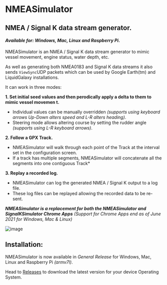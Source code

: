 # NMEASimulator

## NMEA / Signal K data stream generator.

#### _Available for: Windows, Mac, Linux and Raspberry Pi_.

NMEASimulator is an NMEA / Signal K data stream generator to mimic vessel movement, engine status, water depth, etc.

As well as generating both NMEA0183 and Signal K data streams it also sends `ViewSync`UDP packets which can be used by Google Earth(tm) and LiquidGalaxy installations.

It can work in three modes:

__1. Set initial seed values and then perodically apply a delta to them to mimic vessel movemen t.__
- Individual values can be manually overridden _(supports using keyboard arrows Up-Down alters speed and L-R alters heading)_.
- Steering mode allows altering course by setting the rudder angle _(supports using L-R keyboard arrows)_.

__2. Follow a GPX Track.__
- NMEASimulator will walk through each point of the Track at the interval set in the configuration screen.
- If a track has multiple segments, NMEASimulator will concatenate all the segments into one contiguous Track*

__3. Replay a recorded log.__
- NMEASimulator can log the generated NMEA / Signal K output to a log file.
- These log files can be replayed allowing the recorded data to be re-sent.

_**NMEASimulator is a replacement for both the NMEASimulator and SignalKSimulator Chrome Apps** (Support for Chrome Apps end as of June 2021 for Windows, Mac & Linux)_

![image](https://user-images.githubusercontent.com/38519157/75314330-55c95380-58af-11ea-887c-392dcccbea3a.png)


Installation:
-------------

NMEASimulator is now available in _General Release_ for Windows, Mac, Linux and Raspberry Pi _(armv7l)_.

Head to [Releases](https://github.com/panaaj/nmeasimulator/releases) to download the latest version for
your device Operating System.

